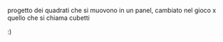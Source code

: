 progetto dei quadrati che si muovono in un panel, cambiato nel gioco x quello che si chiama cubetti



























:)
